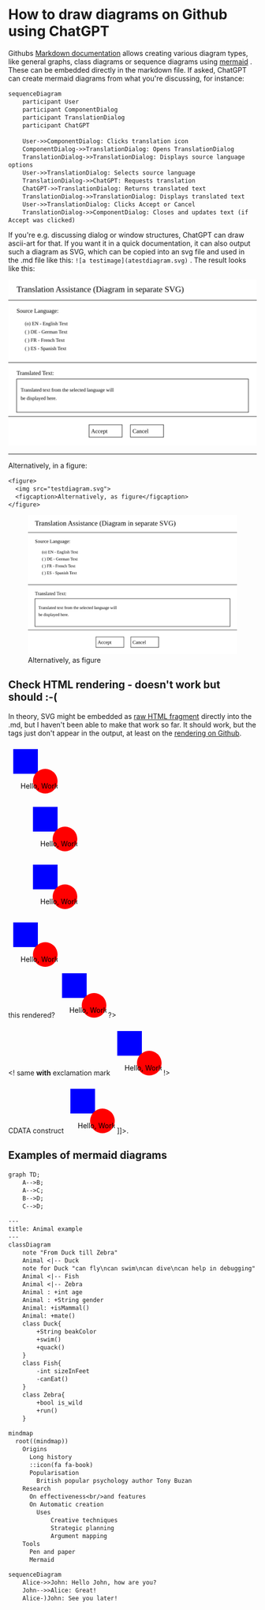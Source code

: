 # How to draw diagrams on Github using ChatGPT

Githubs
[Markdown documentation](https://docs.github.com/en/get-started/writing-on-github/working-with-advanced-formatting/creating-diagrams)
allows creating various diagram types, like general graphs,  class diagrams or sequence diagrams using 
[mermaid](https://mermaid.js.org/) . These can be embedded directly in the markdown file. If asked, ChatGPT can 
create mermaid diagrams from what you're discussing, for instance:

```mermaid
sequenceDiagram
    participant User
    participant ComponentDialog
    participant TranslationDialog
    participant ChatGPT

    User->>ComponentDialog: Clicks translation icon
    ComponentDialog->>TranslationDialog: Opens TranslationDialog
    TranslationDialog->>TranslationDialog: Displays source language options
    User->>TranslationDialog: Selects source language
    TranslationDialog->>ChatGPT: Requests translation
    ChatGPT->>TranslationDialog: Returns translated text
    TranslationDialog->>TranslationDialog: Displays translated text
    User->>TranslationDialog: Clicks Accept or Cancel
    TranslationDialog->>ComponentDialog: Closes and updates text (if Accept was clicked)
```

If you're e.g. discussing dialog or window structures, ChatGPT can draw ascii-art for that. If you want it in a quick 
documentation, it can also output such a diagram as SVG, which can be copied into an svg file and used in the .md 
file like this: `![a testimage](atestdiagram.svg)` . The result looks like this:

![testimage](testdiagram.svg)

---

Alternatively, in a figure:
```
<figure>
  <img src="testdiagram.svg">
  <figcaption>Alternatively, as figure</figcaption>
</figure>
```

<figure>
  <img src="testdiagram.svg">
  <figcaption>Alternatively, as figure</figcaption>
</figure>


## Check HTML rendering - doesn't work but should :-(

In theory, SVG might be embedded as [raw HTML fragment](https://github.github.com/gfm/#html-blocks) directly into 
the .md, but I haven't been able to make that work so far. It should work, but the tags just don't appear in the 
output, at least on the 
[rendering on Github](https://github.com/stoerr/chatGPTtools/blob/develop/misc/DiagramsOnGithub.md).

<svg width="100" height="100">
  <rect x="10" y="10" width="50" height="50" fill="blue" />
  <circle cx="75" cy="75" r="25" fill="red" />
  <text x="25" y="90" fill="black">Hello, World 1</text>
</svg> 

<figure>
<svg width="100" height="100">
  <rect x="10" y="10" width="50" height="50" fill="blue" />
  <circle cx="75" cy="75" r="25" fill="red" />
  <text x="25" y="90" fill="black">Hello, World 2</text>
</svg> 
</figure>

<figure>
  <svg width="100" height="100">
    <rect x="10" y="10" width="50" height="50" fill="blue" />
    <circle cx="75" cy="75" r="25" fill="red" />
    <text x="25" y="90" fill="black">Hello, World 3</text>
  </svg> 
</figure>

<div>
  <svg width="100" height="100">
    <rect x="10" y="10" width="50" height="50" fill="blue" />
    <circle cx="75" cy="75" r="25" fill="red" />
    <text x="25" y="90" fill="black">Hello, World in div </text>
  </svg> 
</div>

<?
how is <b>this</b> rendered? <svg width="100" height="100">
  <rect x="10" y="10" width="50" height="50" fill="blue" />
  <circle cx="75" cy="75" r="25" fill="red" />
  <text x="25" y="90" fill="black">Hello, World 4</text>
</svg> 
?>

<!
same <b>with</b> exclamation mark 
<svg width="100" height="100">
  <rect x="10" y="10" width="50" height="50" fill="blue" />
  <circle cx="75" cy="75" r="25" fill="red" />
  <text x="25" y="90" fill="black">Hello, World in ! </text>
</svg>
!>

<!-- HTML comment -->

<![CDATA[
a <b>CDATA</b> construct 
<svg width="100" height="100">
  <rect x="10" y="10" width="50" height="50" fill="blue" />
  <circle cx="75" cy="75" r="25" fill="red" />
  <text x="25" y="90" fill="black">Hello, World in cdata</text>
</svg>
]]>.


## Examples of mermaid diagrams

```mermaid
graph TD;
    A-->B;
    A-->C;
    B-->D;
    C-->D;
```

```mermaid
---
title: Animal example
---
classDiagram
    note "From Duck till Zebra"
    Animal <|-- Duck
    note for Duck "can fly\ncan swim\ncan dive\ncan help in debugging"
    Animal <|-- Fish
    Animal <|-- Zebra
    Animal : +int age
    Animal : +String gender
    Animal: +isMammal()
    Animal: +mate()
    class Duck{
        +String beakColor
        +swim()
        +quack()
    }
    class Fish{
        -int sizeInFeet
        -canEat()
    }
    class Zebra{
        +bool is_wild
        +run()
    }
```

```mermaid
mindmap
  root((mindmap))
    Origins
      Long history
      ::icon(fa fa-book)
      Popularisation
        British popular psychology author Tony Buzan
    Research
      On effectiveness<br/>and features
      On Automatic creation
        Uses
            Creative techniques
            Strategic planning
            Argument mapping
    Tools
      Pen and paper
      Mermaid

```

```mermaid
sequenceDiagram
    Alice->>John: Hello John, how are you?
    John-->>Alice: Great!
    Alice-)John: See you later!
```
